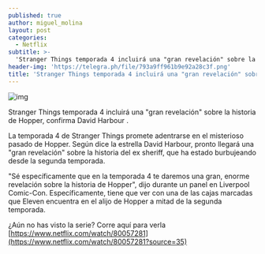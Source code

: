 ```yaml
---
published: true
author: miguel_molina
layout: post
categories:
  - Netflix
subtitle: >-
  'Stranger Things temporada 4 incluirá una "gran revelación" sobre la historia de Hopper'
header-img: 'https://telegra.ph/file/793a9ff961b9e92a28c3f.png'
title: 'Stranger Things temporada 4 incluirá una "gran revelación" sobre la historia de Hopper'
---
```


![img](https://telegra.ph/file/793a9ff961b9e92a28c3f.png)

Stranger Things temporada 4 incluirá una "gran revelación" sobre la historia de Hopper, confirma David Harbour .

  <!--break-->

La temporada 4 de Stranger Things promete adentrarse en el misterioso pasado de Hopper. Según dice la estrella David Harbour, pronto llegará una "gran revelación" sobre la historia del ex sheriff, que ha estado burbujeando desde la segunda temporada. 

"Sé específicamente que en la temporada 4 te daremos una gran, enorme revelación sobre la historia de Hopper", dijo durante un panel en Liverpool Comic-Con. Específicamente, tiene que ver con una de las cajas marcadas que Eleven encuentra en el alijo de Hopper a mitad de la segunda temporada.



¿Aún no has visto la serie? Corre aquí para verla [https://www.netflix.com/watch/80057281](https://www.netflix.com/watch/80057281?source=35)


